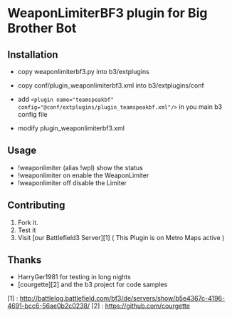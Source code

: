 # WeaponLimiterBF3 plugin for Big Brother Bot #

Installation
------------
* copy weaponlimiterbf3.py into b3/extplugins
* copy conf/plugin_weaponlimiterbf3.xml into b3/extplugins/conf
* add `<plugin name="teamspeakbf" config="@conf/extplugins/plugin_teamspeakbf.xml"/>` in you main b3 config file

* modify plugin_weaponlimiterbf3.xml

Usage
-----
* !weaponlimiter (alias !wpl) show the status
* !weaponlimiter on enable the WeaponLimiter
* !weaponlimiter off disable the Limiter

Contributing
------------

1. Fork it.
2. Test it
3. Visit [our Battlefield3 Server][1] ( This Plugin is on Metro Maps active )

Thanks
------
* HarryGer1981 for testing in long nights
* [courgette][2] and the b3 project for code samples

[1] : http://battlelog.battlefield.com/bf3/de/servers/show/b5e4367c-4196-4691-bcc6-56ae0b2c0238/
[2] : https://github.com/courgette